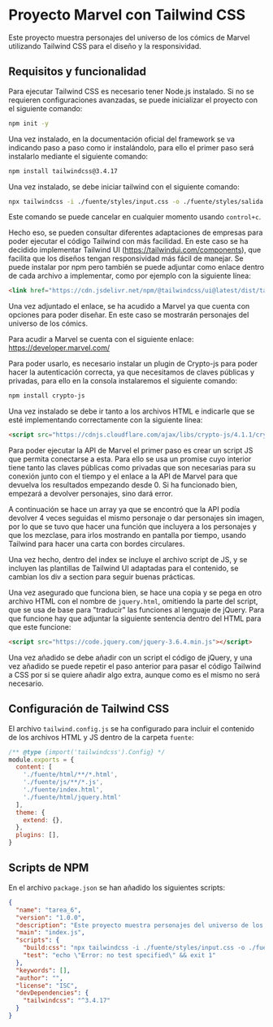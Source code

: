 # Proyecto Marvel con Tailwind CSS

Este proyecto muestra personajes del universo de los cómics de Marvel utilizando Tailwind CSS para el diseño y la responsividad.

## Requisitos y funcionalidad

Para ejecutar Tailwind CSS es necesario tener Node.js instalado. Si no se requieren configuraciones avanzadas, se puede inicializar el proyecto con el siguiente comando:

```sh
npm init -y
```

Una vez instalado, en la documentación oficial del framework se va indicando paso a paso como ir instalándolo, para ello el primer paso será instalarlo mediante el siguiente comando:

```sh
npm install tailwindcss@3.4.17
```

Una vez instalado, se debe iniciar tailwind con el siguiente comando:

```sh
npx tailwindcss -i ./fuente/styles/input.css -o ./fuente/styles/salida.css --watch
```
Este comando se puede cancelar en cualquier momento usando `control+c`.

Hecho eso, se pueden consultar diferentes adaptaciones de empresas para poder ejecutar el código Tailwind con más facilidad. En este caso se ha decidido implementar Tailwind UI (https://tailwindui.com/components), que facilita que los diseños tengan responsividad más fácil de manejar. Se puede instalar por npm pero también se puede adjuntar como enlace dentro de cada archivo a implementar, como por ejemplo con la siguiente línea:

```html
<link href="https://cdn.jsdelivr.net/npm/@tailwindcss/ui@latest/dist/tailwind-ui.min.css" rel="stylesheet" />
```

Una vez adjuntado el enlace, se ha acudido a Marvel ya que cuenta con opciones para poder diseñar. En este caso se mostrarán personajes del universo de los cómics.

Para acudir a Marvel se cuenta con el siguiente enlace: https://developer.marvel.com/

Para poder usarlo, es necesario instalar un plugin de Crypto-js para poder hacer la autenticación correcta, ya que necesitamos de claves públicas y privadas, para ello en la consola instalaremos el siguiente comando:

```sh
npm install crypto-js
```

Una vez instalado se debe ir tanto a los archivos HTML e indicarle que se esté implementando correctamente con la siguiente línea:

```html
<script src="https://cdnjs.cloudflare.com/ajax/libs/crypto-js/4.1.1/crypto-js.min.js"></script>
```

Para poder ejecutar la API de Marvel el primer paso es crear un script JS que permita conectarse a esta. Para ello se usa un promise cuyo interior tiene tanto las claves públicas como privadas que son necesarias para su conexión junto con el tiempo y el enlace a la API de Marvel para que devuelva los resultados empezando desde 0. Si ha funcionado bien, empezará a devolver personajes, sino dará error.

A continuación se hace un array ya que se encontró que la API podía devolver 4 veces seguidas el mismo personaje o dar personajes sin imagen, por lo que se tuvo que hacer una función que incluyera a los personajes y que los mezclase, para irlos mostrando en pantalla por tiempo, usando Tailwind para hacer una carta con bordes circulares.

Una vez hecho, dentro del index se incluye el archivo script de JS, y se incluyen las plantillas de Tailwind UI adaptadas para el contenido, se cambian los div a section para seguir buenas prácticas.

Una vez asegurado que funciona bien, se hace una copia y se pega en otro archivo HTML con el nombre de `jquery.html`, omitiendo la parte del script, que se usa de base para "traducir" las funciones al lenguaje de jQuery. Para que funcione hay que adjuntar la siguiente sentencia dentro del HTML para que este funcione:

```html
<script src="https://code.jquery.com/jquery-3.6.4.min.js"></script>
```
Una vez añadido se debe añadir con un script el código de jQuery, y una vez añadido se puede repetir el paso anterior para pasar el código Tailwind a CSS por si se quiere añadir algo extra, aunque como es el mismo no será necesario.

## Configuración de Tailwind CSS

El archivo `tailwind.config.js` se ha configurado para incluir el contenido de los archivos HTML y JS dentro de la carpeta `fuente`:

```javascript
/** @type {import('tailwindcss').Config} */
module.exports = {
  content: [
    './fuente/html/**/*.html',
    './fuente/js/**/*.js',
    './fuente/index.html',
    './fuente/html/jquery.html'
  ],
  theme: {
    extend: {},
  },
  plugins: [],
}
```

## Scripts de NPM

En el archivo `package.json` se han añadido los siguientes scripts:

```json
{
  "name": "tarea_6",
  "version": "1.0.0",
  "description": "Este proyecto muestra personajes del universo de los cómics de Marvel utilizando Tailwind CSS y DaisyUI para el diseño y la responsividad.",
  "main": "index.js",
  "scripts": {
    "build:css": "npx tailwindcss -i ./fuente/styles/input.css -o ./fuente/styles/salida.css --watch",
    "test": "echo \"Error: no test specified\" && exit 1"
  },
  "keywords": [],
  "author": "",
  "license": "ISC",
  "devDependencies": {
    "tailwindcss": "^3.4.17"
  }
}
```




